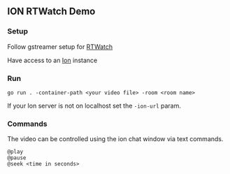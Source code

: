 ## ION RTWatch Demo

### Setup

Follow gstreamer setup for [RTWatch](https://github.com/pion/rtwatch)

Have access to an [Ion](https://github.com/pion/ion) instance

### Run
`go run . -container-path <your video file> -room <room name>`

If your Ion server is not on localhost set the `-ion-url` param.

### Commands
The video can be controlled using the ion chat window via text commands.

```
@play
@pause
@seek <time in seconds>
```

